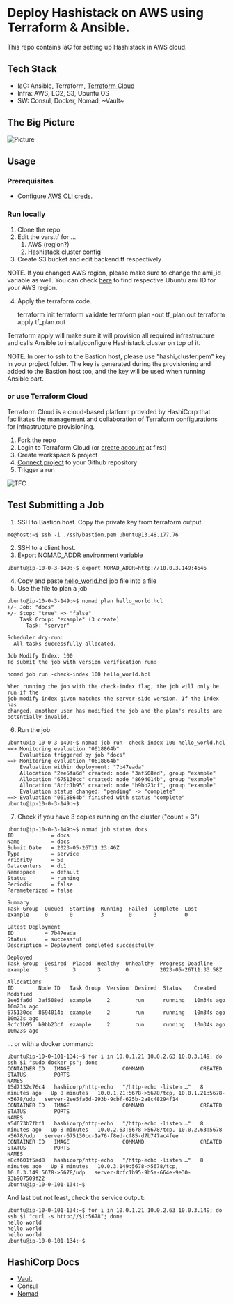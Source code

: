 # Deploy Hashistack on AWS using Terraform & Ansible.
This repo contains IaC for setting up Hashistack in AWS cloud.
## Tech Stack
- IaC: Ansible, Terraform, [Terraform Cloud](https://app.terraform.io/)
- Infra: AWS, EC2, S3, Ubuntu OS
- SW: Consul, Docker, Nomad, ~Vault~
## The Big Picture
![Picture](./images/pic.png)

## Usage
### Prerequisites
* Configure [AWS CLI creds](https://docs.aws.amazon.com/cli/latest/userguide/cli-configure-quickstart.html).

### Run locally
1. Clone the repo
2. Edit the vars.tf for ...
   1. AWS (region?)
   2. Hashistack cluster config
3. Create S3 bucket and edit backend.tf respectively

NOTE. If you changed AWS region, please make sure to change the ami_id variable as well. You can check [here](https://cloud-images.ubuntu.com/locator/ec2/) to find respective Ubuntu ami ID for your AWS region.

4. Apply the terraform code.

    terraform init
    terraform validate
    terraform plan -out tf_plan.out
    terraform apply tf_plan.out

Terraform apply will make sure it will provision all required infrastructure and calls Ansible to install/configure Hashistack cluster on top of it.

NOTE. In orer to ssh to the Bastion host, please use "hashi_cluster.pem" key in your project folder. The key is generated during the provisioning and added to the Bastion host too, and the key will be used when running Ansible part.
### or use Terraform Cloud
Terraform Cloud is a cloud-based platform provided by HashiCorp that facilitates the management and collaboration of Terraform configurations for infrastructure provisioning.

1. Fork the repo
2. Login to Terraform Cloud (or [create account](https://app.terraform.io/public/signup/account) at first)
3. Create workspace & project
4. [Connect project](https://developer.hashicorp.com/terraform/cloud-docs/vcs/github-app) to your Github repository
5. Trigger a run

![TFC](./images/tfc.png)

## Test Submitting a Job

1. SSH to Bastion host. Copy the private key from terraform output.
```
me@host:~$ ssh -i ./ssh/bastion.pem ubuntu@13.48.177.76
```
2. SSH to a client host.
3. Export NOMAD_ADDR environment variable
```
ubuntu@ip-10-0-3-149:~$ export NOMAD_ADDR=http://10.0.3.149:4646
```
4. Copy and paste [hello_world.hcl](example_jobs/hello_world.hcl) job file into a file
5. Use the file to plan a job
```
ubuntu@ip-10-0-3-149:~$ nomad plan hello_world.hcl
+/- Job: "docs"
+/- Stop: "true" => "false"
    Task Group: "example" (3 create)
      Task: "server"

Scheduler dry-run:
- All tasks successfully allocated.

Job Modify Index: 100
To submit the job with version verification run:

nomad job run -check-index 100 hello_world.hcl

When running the job with the check-index flag, the job will only be run if the
job modify index given matches the server-side version. If the index has
changed, another user has modified the job and the plan's results are
potentially invalid.
```
6. Run the job
```
ubuntu@ip-10-0-3-149:~$ nomad job run -check-index 100 hello_world.hcl
==> Monitoring evaluation "0618864b"
    Evaluation triggered by job "docs"
==> Monitoring evaluation "0618864b"
    Evaluation within deployment: "7b47eada"
    Allocation "2ee5fa6d" created: node "3af508ed", group "example"
    Allocation "675130cc" created: node "8694014b", group "example"
    Allocation "8cfc1b95" created: node "b9bb23cf", group "example"
    Evaluation status changed: "pending" -> "complete"
==> Evaluation "0618864b" finished with status "complete"
ubuntu@ip-10-0-3-149:~$
```
7. Check if you have 3 copies running on the cluster ("count = 3")
```
ubuntu@ip-10-0-3-149:~$ nomad job status docs
ID            = docs
Name          = docs
Submit Date   = 2023-05-26T11:23:46Z
Type          = service
Priority      = 50
Datacenters   = dc1
Namespace     = default
Status        = running
Periodic      = false
Parameterized = false

Summary
Task Group  Queued  Starting  Running  Failed  Complete  Lost
example     0       0         3        0       3         0

Latest Deployment
ID          = 7b47eada
Status      = successful
Description = Deployment completed successfully

Deployed
Task Group  Desired  Placed  Healthy  Unhealthy  Progress Deadline
example     3        3       3        0          2023-05-26T11:33:58Z

Allocations
ID        Node ID   Task Group  Version  Desired  Status    Created     Modified
2ee5fa6d  3af508ed  example     2        run      running   10m34s ago  10m23s ago
675130cc  8694014b  example     2        run      running   10m34s ago  10m23s ago
8cfc1b95  b9bb23cf  example     2        run      running   10m34s ago  10m23s ago
```

... or with a docker command:
```
ubuntu@ip-10-0-101-134:~$ for i in 10.0.1.21 10.0.2.63 10.0.3.149; do ssh $i "sudo docker ps"; done
CONTAINER ID   IMAGE                 COMMAND                  CREATED         STATUS         PORTS                                                NAMES
15d7132c76c4   hashicorp/http-echo   "/http-echo -listen …"   8 minutes ago   Up 8 minutes   10.0.1.21:5678->5678/tcp, 10.0.1.21:5678->5678/udp   server-2ee5fa6d-293b-9cbf-625b-2a8c48294f14
CONTAINER ID   IMAGE                 COMMAND                  CREATED         STATUS         PORTS                                                NAMES
a5d673b7fbf1   hashicorp/http-echo   "/http-echo -listen …"   8 minutes ago   Up 8 minutes   10.0.2.63:5678->5678/tcp, 10.0.2.63:5678->5678/udp   server-675130cc-1a76-f8ed-cf85-d7b747ac4fee
CONTAINER ID   IMAGE                 COMMAND                  CREATED         STATUS         PORTS                                                  NAMES
e8cf601f5ad8   hashicorp/http-echo   "/http-echo -listen …"   8 minutes ago   Up 8 minutes   10.0.3.149:5678->5678/tcp, 10.0.3.149:5678->5678/udp   server-8cfc1b95-9b5a-664e-9e30-93b907509f22
ubuntu@ip-10-0-101-134:~$
```

And last but not least, check the service output:
```
ubuntu@ip-10-0-101-134:~$ for i in 10.0.1.21 10.0.2.63 10.0.3.149; do ssh $i "curl -s http://$i:5678"; done
hello world
hello world
hello world
ubuntu@ip-10-0-101-134:~$
```

## HashiCorp Docs
- [Vault](https://developer.hashicorp.com/vault/docs/install)
- [Consul](https://developer.hashicorp.com/consul/downloads)
- [Nomad](https://developer.hashicorp.com/nomad/docs/install)
